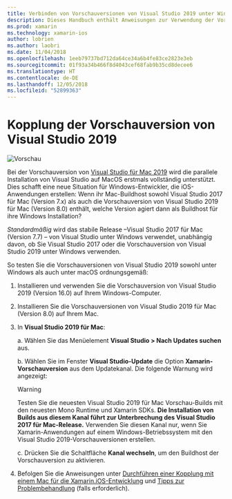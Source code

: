 ```yaml
---
title: Verbinden von Vorschauversionen von Visual Studio 2019 unter Windows und macOS
description: Dieses Handbuch enthält Anweisungen zur Verwendung der Vorschauversion von Visual Studio 2019 unter Windows zum Erstellen von iOS-Anwendungen, und die Vorschau von Visual Studio 2019 für Mac unter macOS wird zum Hosten Ihrer Builds verwendet.
ms.prod: xamarin
ms.technology: xamarin-ios
author: lobrien
ms.author: laobri
ms.date: 11/04/2018
ms.openlocfilehash: 1eeb79737bd712da64ce34a6b4fe83ce2823e3eb
ms.sourcegitcommit: 01f93a34b466f8d4043cef68fab9b35cd8decee6
ms.translationtype: HT
ms.contentlocale: de-DE
ms.lasthandoff: 12/05/2018
ms.locfileid: "52899363"
---
```

# <a name="visual-studio-2019-preview-pairing"></a>Kopplung der Vorschauversion von Visual Studio 2019

![Vorschau](~/media/shared/preview.png)

Bei der Vorschauversion von [Visual Studio für Mac 2019](https://docs.microsoft.com/visualstudio/mac/install-preview) wird die parallele Installation von Visual Studio auf MacOS erstmals vollständig unterstützt. Dies schafft eine neue Situation für Windows-Entwickler, die iOS-Anwendungen erstellen: Wenn ihr Mac-Buildhost sowohl Visual Studio 2017 für Mac (Version 7.x) als auch die Vorschauversion von Visual Studio 2019 für Mac (Version 8.0) enthält, welche Version agiert dann als Buildhost für ihre Windows Installation?

_Standardmäßig_ wird das stabile Release &ndash;Visual Studio 2017 für Mac (Version 7.7) &ndash; von Visual Studio unter Windows verwendet, unabhängig davon, ob Sie Visual Studio 2017 oder die Vorschauversion von Visual Studio 2019 unter Windows verwenden.

So testen Sie die Vorschauversionen von Visual Studio 2019 sowohl unter Windows als auch unter macOS ordnungsgemäß:

1. Installieren und verwenden Sie die Vorschauversion von Visual Studio 2019 (Version 16.0) auf Ihrem Windows-Computer.
2. Installieren Sie die Vorschauversionen von Visual Studio 2019 für Mac (Version 8.0) auf Ihrem Mac.
3. In **Visual Studio 2019 für Mac**:

    a. Wählen Sie das Menüelement **Visual Studio > Nach Updates suchen** aus.

    b. Wählen Sie im Fenster **Visual Studio-Update** die Option **Xamarin-Vorschauversion** aus dem Updatekanal. Die folgende Warnung wird angezeigt:

    > [!WARNING]
    > Testen Sie die neuesten Visual Studio 2019 für Mac Vorschau-Builds mit den neuesten Mono Runtime und Xamarin SDKs. **Die Installation von Builds aus diesem Kanal führt zur Unterbrechung des Visual Studio 2017 für Mac-Release.** Verwenden Sie diesen Kanal nur, wenn Sie Xamarin-Anwendungen auf einem Windows-Betriebssystem mit den Visual Studio 2019-Vorschauversionen erstellen.

    c. Drücken Sie die Schaltfläche **Kanal wechseln**, um den Buildhost der Vorschauversion zu aktivieren.

4. Befolgen Sie die Anweisungen unter [Durchführen einer Kopplung mit einem Mac für die Xamarin.iOS-Entwicklung](index.md) und [Tipps zur Problembehandlung](troubleshooting.md) (falls erforderlich).